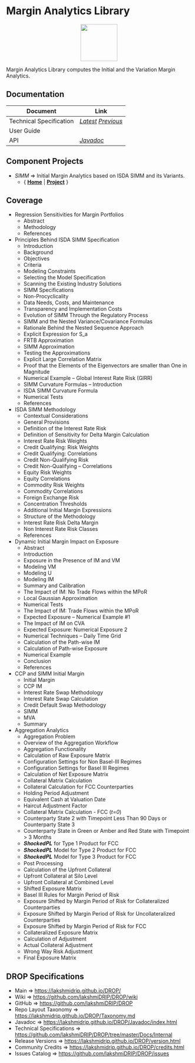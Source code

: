 ﻿
# Margin Analytics Library


<p align="center"><img src="https://github.com/lakshmiDRIP/DROP/blob/master/DRIP_Logo.gif?raw=true" width="100"></p>

Margin Analytics Library computes the Initial and the Variation Margin Analytics.


## Documentation

 |        Document         | Link |
 |-------------------------|------|
 | Technical Specification | [*Latest*](https://github.com/lakshmiDRIP/DROP/blob/master/Docs/Internal/MarginAnalytics/MarginAnalytics_v5.69.pdf) [*Previous*](https://github.com/lakshmiDRIP/DROP/blob/master/Docs/Internal/MarginAnalytics) |
 | User Guide              |  |
 | API                     | [*Javadoc*](https://lakshmidrip.github.io/DROP/Javadoc/index.html)|


## Component Projects

 * *SIMM* => Initial Margin Analytics based on ISDA SIMM and its Variants.
	* { [**Home**](https://github.com/lakshmiDRIP/DROP/tree/master/src/main/java/org/drip/simm/README.md) | 
	[**Project**](https://github.com/lakshmiDRIP/DROP/issues?q=is%3Aopen+is%3Aissue+label%3Asimm) }


## Coverage

 * Regression Sensitivities for Margin Portfolios
	* Abstract
	* Methodology
	* References
 * Principles Behind ISDA SIMM Specification
	* Introduction
	* Background
	* Objectives
	* Criteria
	* Modeling Constraints
	* Selecting the Model Specification
	* Scanning the Existing Industry Solutions
	* SIMM Specifications
	* Non-Procyclicality
	* Data Needs, Costs, and Maintenance
	* Transparency and Implementation Costs
	* Evolution of SIMM Through the Regulatory Process
	* SIMM and the Nested Variance/Covariance Formulas
	* Rationale Behind the Nested Sequence Approach
	* Explicit Expression for S_a
	* FRTB Approximation
	* SIMM Approximation
	* Testing the Approximations
	* Explicit Large Correlation Matrix
	* Proof that the Elements of the Eigenvectors are smaller than One in Magnitude
	* Numerical Example – Global Interest Rate Risk (GIRR)
	* SIMM Curvature Formulas – Introduction
	* ISDA SIMM Curvature Formula
	* Numerical Tests
	* References
 * ISDA SIMM Methodology
	* Contextual Considerations
	* General Provisions
	* Definition of the Interest Rate Risk
	* Definition of Sensitivity for Delta Margin Calculation
	* Interest Rate Risk Weights
	* Credit Qualifying: Risk Weights
	* Credit Qualifying: Correlations
	* Credit Non-Qualifying Risk
	* Credit Non-Qualifying – Correlations
	* Equity Risk Weights
	* Equity Correlations
	* Commodity Risk Weights
	* Commodity Correlations
	* Foreign Exchange Risk
	* Concentration Thresholds
	* Additional Initial Margin Expressions
	* Structure of the Methodology
	* Interest Rate Risk Delta Margin
	* Non Interest Rate Risk Classes
	* References
 * Dynamic Initial Margin Impact on Exposure
	* Abstract
	* Introduction
	* Exposure in the Presence of IM and VM
	* Modeling VM
	* Modeling U
	* Modeling IM
	* Summary and Calibration
	* The Impact of IM: No Trade Flows within the MPoR
	* Local Gaussian Approximation
	* Numerical Tests
	* The Impact of IM: Trade Flows within the MPoR
	* Expected Exposure – Numerical Example #1
	* The Impact of IM on CVA
	* Expected Exposure: Numerical Exposure 2
	* Numerical Techniques – Daily Time Grid
	* Calculation of the Path-wise IM
	* Calculation of Path-wise Exposure
	* Numerical Example
	* Conclusion
	* References
 * CCP and SIMM Initial Margin
	* Initial Margin
	* CCP IM
	* Interest Rate Swap Methodology
	* Interest Rate Swap Calculation
	* Credit Default Swap Methodology
	* SIMM
	* MVA
	* Summary
 * Aggregation Analytics
	* Aggregation Problem
	* Overview of the Aggregation Workflow
	* Aggregation Functionality
	* Calculation of Raw Exposure Matrix
	* Configuration Settings for Non Basel-III Regimes
	* Configuration Settings for Basel III Regimes
	* Calculation of Net Exposure Matrix
	* Collateral Matrix Calculation
	* Collateral Calculation for FCC Counterparties
	* Holding Period Adjustment
	* Equivalent Cash at Valuation Date
	* Haircut Adjustment Factor
	* Collateral Matrix Calculation - FCC (<i>t=0</i>)
	* Counterparty State 2 with Timepoint Less Than 90 Days or Counterparty State 3
	* Counterparty State in Green or Amber and Red State with Timepoint > 3 Months
	* 𝑺𝒉𝒐𝒄𝒌𝒆𝒅𝑷𝑳 for Type 1 Product for FCC
	* 𝑺𝒉𝒐𝒄𝒌𝒆𝒅𝑷𝑳 Model for Type 2 Product for FCC
	* 𝑺𝒉𝒐𝒄𝒌𝒆𝒅𝑷𝑳 Model for Type 3 Product for FCC
	* Post Processing
	* Calculation of the Upfront Collateral
	* Upfront Collateral at Silo Level
	* Upfront Collateral at Combined Level
	* Shifted Exposure Matrix
	* Basel III Rules for Margin Period of Risk
	* Exposure Shifted by Margin Period of Risk for Collateralized Counterparties
	* Exposure Shifted by Margin Period of Risk for Uncollateralized Counterparties
	* Exposure Shifted by Margin Period of Risk for FCC
	* Collateralized Exposure Matrix
	* Calculation of Adjustment
	* Actual Collateral Adjustment
	* Wrong Way Risk Adjustment
	* Final Exposure Matrix


## DROP Specifications

 * Main                     => https://lakshmidrip.github.io/DROP/
 * Wiki                     => https://github.com/lakshmiDRIP/DROP/wiki
 * GitHub                   => https://github.com/lakshmiDRIP/DROP
 * Repo Layout Taxonomy     => https://lakshmidrip.github.io/DROP/Taxonomy.md
 * Javadoc                  => https://lakshmidrip.github.io/DROP/Javadoc/index.html
 * Technical Specifications => https://github.com/lakshmiDRIP/DROP/tree/master/Docs/Internal
 * Release Versions         => https://lakshmidrip.github.io/DROP/version.html
 * Community Credits        => https://lakshmidrip.github.io/DROP/credits.html
 * Issues Catalog           => https://github.com/lakshmiDRIP/DROP/issues
